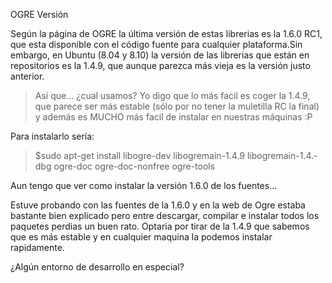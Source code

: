 OGRE
Versión

Según la página de OGRE la última versión de estas librerias es la 1.6.0 RC1, que esta disponible con el código fuente para cualquier plataforma.Sin embargo, en Ubuntu (8.04 y 8.10) la versión de las librerias que están en repositorios es la 1.4.9, que aunque parezca más vieja es la versión justo anterior.

> Así que... ¿cual usamos? Yo digo que lo más facil es coger la 1.4.9, que parece ser más estable (sólo por no tener la muletilla RC la final) y además es MUCHO más facil de instalar en nuestras máquinas :P

Para instalarlo sería:

> $sudo apt-get install libogre-dev libogremain-1.4.9 libogremain-1.4.-dbg ogre-doc ogre-doc-nonfree ogre-tools

Aun tengo que ver como instalar la versión 1.6.0 de los fuentes...

Estuve probando con las fuentes de la 1.6.0 y en la web de Ogre estaba bastante bien explicado pero entre descargar, compilar e instalar todos los paquetes perdias un buen rato. Optaria por tirar de la 1.4.9 que sabemos que es más estable y en cualquier maquina la podemos instalar rapidamente.

¿Algún entorno de desarrollo en especial?